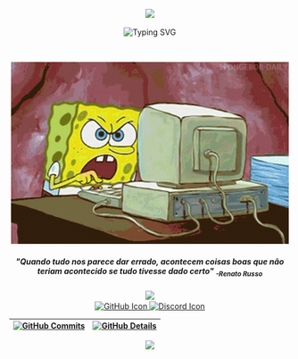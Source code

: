 <p align="center">
  <a href="https://github.com/Raldnei">
<img src="https://readme-typing-svg.demolab.com/?lines=%E2%9A%A1Hi+%F0%9F%91%8B+I%27m+Raldnei!%E2%9A%A1&font=Fira%20Code&center=true&width=1080&height=200&color=00BFFF&vCenter=true&pause=1000&size=65" />
</p>
    <p align="center"><a><img src="https://readme-typing-svg.demolab.com?font=Fira+Code&pause=1000&color=03F700&width=435&lines=Ops+ocorreu+um+erro%2C+tente+novamente." alt="Typing SVG" /></a></p>

<br>
<div align="center" >

  ![Status](./imgs/spongebob-computer.gif)
   </div> 
 <h5 align="center">"Quando tudo nos parece dar errado, acontecem coisas boas que não teriam acontecido se tudo tivesse dado certo" <sub>-Renato Russo</sub></h5>

  <div align="center" >
<a href="https://skillicons.dev"   >
  <img src="https://skillicons.dev/icons?i=vscode,css,html,java,python,linux" />
</a>
  <br />

<div align="center">
  <a href="">
    <img src="https://skillicons.dev/icons?i=github" alt="GitHub Icon" />
  </a>
  <a href="">
    <img src="https://skillicons.dev/icons?i=discord" alt="Discord Icon" />
  </a>
</div>

  </div>
  
 | [![GitHub Commits](http://github-profile-summary-cards.vercel.app/api/cards/productive-time?username=Raldnei&theme=dracula&utcOffset=-3)](https://github.com/vn7n24fzkq/github-profile-summary-cards) | [![GitHub Details](http://github-profile-summary-cards.vercel.app/api/cards/profile-details?username=Raldnei&theme=dracula)](https://github.com/vn7n24fzkq/github-profile-summary-cards) |  
 | ----------- | ----------- |

<p align="center">
  <img src="https://capsule-render.vercel.app/api?type=waving&color=gradient&height=60&section=footer"/>
</p>
 
 
 
##

  
<!--
**Raldnei/Raldnei** is a ✨ _special_ ✨ repository because its `README.md` (this file) appears on your GitHub profile.

Here are some ideas to get you started:

- 🔭 I’m currently working on ...
- 🌱 I’m currently learning ...
- 👯 I’m looking to collaborate on ...
- 🤔 I’m looking for help with ...
- 💬 Ask me about ...
- 📫 How to reach me: ...
- 😄 Pronouns: ...
- ⚡ Fun fact: ...
-->
